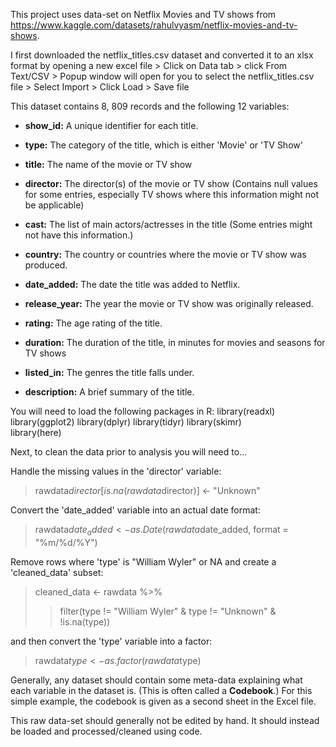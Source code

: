 This project uses data-set on Netflix Movies and TV shows from https://www.kaggle.com/datasets/rahulvyasm/netflix-movies-and-tv-shows. 

I first downloaded the netflix_titles.csv dataset and converted it to an xlsx format by opening a new excel file > Click on Data tab > click From Text/CSV > Popup window will open for you to select the netflix_titles.csv file > Select Import > Click Load > Save file

This dataset contains 8, 809 records and the following 12 variables: 

-   **show_id:** A unique identifier for each title.

-   **type:** The category of the title, which is either 'Movie' or 'TV Show'

-   **title:** The name of the movie or TV show

-   **director:** The director(s) of the movie or TV show (Contains null values for some entries, especially TV shows where this information might not be applicable)

-   **cast:** The list of main actors/actresses in the title (Some entries might not have this information.)

-   **country:** The country or countries where the movie or TV show was produced.

-   **date_added:** The date the title was added to Netflix.

-   **release_year:** The year the movie or TV show was originally released.

-   **rating:** The age rating of the title.

-   **duration:** The duration of the title, in minutes for movies and seasons for TV shows

-   **listed_in:** The genres the title falls under.

-   **description:** A brief summary of the title.

You will need to load the following packages in R:
library(readxl)
library(ggplot2)
library(dplyr) 
library(tidyr) 
library(skimr)  
library(here) 

Next, to clean the data prior to analysis you will need to...

Handle the missing values in the 'director' variable: 
>rawdata$director[is.na(rawdata$director)] <- "Unknown"

Convert the 'date_added' variable into an actual date format:
>rawdata$date_added <- as.Date(rawdata$date_added, format = "%m/%d/%Y")


Remove rows where 'type' is "William Wyler" or NA and create a 'cleaned_data' subset:
>cleaned_data <- rawdata %>%
>>  filter(type != "William Wyler" & type != "Unknown" & !is.na(type))

and then convert the 'type' variable into a factor:
>rawdata$type <- as.factor(rawdata$type)



Generally, any dataset should contain some meta-data explaining what each variable in the dataset is. (This is often called a **Codebook**.) For this simple example, the codebook is given as a second sheet in the Excel file.

This raw data-set should generally not be edited by hand. It should instead be loaded and processed/cleaned using code.

